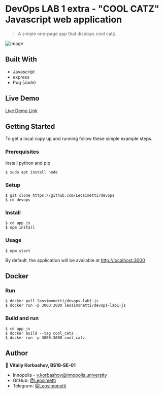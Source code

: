# DevOps LAB 1 extra - "COOL CATZ" Javascript web application

> A simple one-page app that displays cool catz.

![image](https://user-images.githubusercontent.com/42554566/130663821-47f8e072-bf89-498b-9e75-b57d75da7d77.png)

## Built With

- Javascript
- express
- Pug (Jade)

## Live Demo

[Live Demo Link](http://10.90.138.134:3000)

## Getting Started

To get a local copy up and running follow these simple example steps.

### Prerequisites

Install python and pip

```shell
$ sudo apt install node
```

### Setup

```shell
$ git clone https://github.com/Leosimetti/devops
$ cd devops
```

### Install

```shell
$ cd app_js
$ npm install
```

### Usage

```shell
$ npm start
```

By default, the application will be available at [http://localhost:3000]()

## Docker

### Run

```shell
$ docker pull leosimonetti/devops-lab1-js
$ docker run -p 3000:3000 leosimonetti/devops-lab1-js
```

### Build and run

```shell
$ cd app_js
$ docker build --tag cool_catz .
$ docker run -p 3000:3000 cool_catz
```

## Author

👤 **Vitaliy Korbashov, BS18-SE-01**

- Innopolis - [v.korbashov@innopolis.university]()
- GitHub: [@Leosimetti](https://github.com/Leosimetti)
- Telegram: [@Leosimonetti](https://t.me/Leosimonetti)
